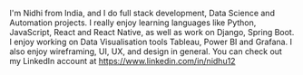 I'm Nidhi from India, and I do full stack development, Data Science and Automation projects. I really enjoy learning languages like Python, JavaScript, React and React Native, as well as work on Django, Spring Boot.
I enjoy working on Data Visualisation tools Tableau, Power BI and Grafana. I also enjoy wireframing, UI, UX, and design in general. You can check out my LinkedIn account at https://www.linkedin.com/in/nidhu12 



<!---
nidztechnical/nidztechnical is a ✨ special ✨ repository because its `README.md` (this file) appears on your GitHub profile.
You can click the Preview link to take a look at your changes.


- 👋 Hi, I’m @nidztechnical
- 👀 I’m interested in ...
- 🌱 I’m currently learning ...
- 💞️ I’m looking to collaborate on ...
- 📫 How to reach me ...
--->
